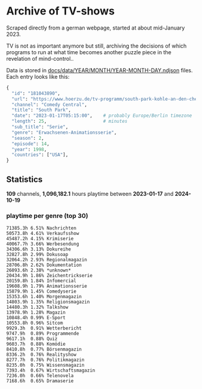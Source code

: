 # Archive of TV-shows

Scraped directly from a german webpage, started at about mid-January 2023.

TV is not as important anymore but still, archiving the decisions of which programs to run at what time
becomes another puzzle piece in the revelation of mind-control.. 

Data is stored in [docs/data/YEAR/MONTH/YEAR-MONTH-DAY.ndjson](docs/data/) files. 
Each entry looks like this:

```python
{
  "id": "181043890", 
  "url": "https://www.hoerzu.de/tv-programm/south-park-kohle-an-den-chefkoch/bid_181043890/", 
  "channel": "Comedy Central", 
  "title": "South Park", 
  "date": "2023-01-17T05:15:00",    # probably Europe/Berlin timezone 
  "length": 25,                     # minutes 
  "sub_title": "Serie", 
  "genre": "Erwachsenen-Animationsserie", 
  "season": 2, 
  "episode": 14, 
  "year": 1998, 
  "countries": ["USA"],
}
```

## Statistics

**109** channels, **1,096,182.1** hours playtime between **2023-01-17** and **2024-10-19**


### playtime per genre (top 30)

    71385.3h 6.51% Nachrichten
    50573.8h 4.61% Verkaufsshow
    45487.2h 4.15% Krimiserie
    40067.7h 3.66% Werbesendung
    34306.6h 3.13% Dokureihe
    32827.8h 2.99% Dokusoap
    32064.2h 2.93% Regionalmagazin
    28706.8h 2.62% Dokumentation
    26093.6h 2.38% *unknown*
    20434.9h 1.86% Zeichentrickserie
    20159.8h 1.84% Infomercial
    19608.9h 1.79% Animationsserie
    15879.9h 1.45% Comedyserie
    15353.6h 1.40% Morgenmagazin
    14803.9h 1.35% Religionsmagazin
    14480.3h 1.32% Talkshow
    13978.9h 1.28% Magazin
    10848.4h 0.99% E-Sport
    10553.8h 0.96% Sitcom
    9929.3h  0.91% Wetterbericht
    9747.9h  0.89% Programmende
    9617.1h  0.88% Quiz
    9603.7h  0.88% Komödie
    8410.8h  0.77% Börsenmagazin
    8336.2h  0.76% Realityshow
    8277.7h  0.76% Politikmagazin
    8235.0h  0.75% Wissensmagazin
    7393.4h  0.67% Wirtschaftsmagazin
    7236.0h  0.66% Telenovela
    7168.6h  0.65% Dramaserie
